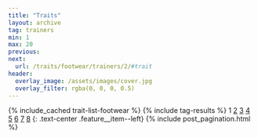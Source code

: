 ```yaml
---
title: "Traits"
layout: archive
tag: trainers
min: 1
max: 20
previous:
next:
  url: /traits/footwear/trainers/2/#trait
header:
  overlay_image: /assets/images/cover.jpg
  overlay_filter: rgba(0, 0, 0, 0.5)
---
```

{% include_cached trait-list-footwear %}
{% include tag-results %}
1 [2](/traits/footwear/trainers/2/#trait) [3](/traits/footwear/trainers/3/#trait) [4](/traits/footwear/trainers/4/#trait) [5](/traits/footwear/trainers/5/#trait) [6](/traits/footwear/trainers/6/#trait) [7](/traits/footwear/trainers/7/#trait) [8](/traits/footwear/trainers/8/#trait) 
{: .text-center .feature__item--left}
{% include post_pagination.html %}
